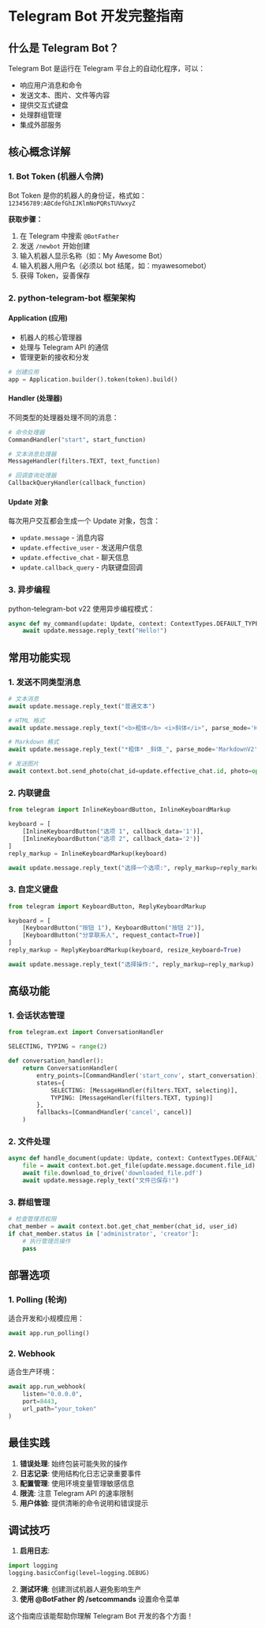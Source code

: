 # Telegram Bot 开发完整指南

## 什么是 Telegram Bot？

Telegram Bot 是运行在 Telegram 平台上的自动化程序，可以：
- 响应用户消息和命令
- 发送文本、图片、文件等内容
- 提供交互式键盘
- 处理群组管理
- 集成外部服务

## 核心概念详解

### 1. Bot Token (机器人令牌)
Bot Token 是你的机器人的身份证，格式如：`123456789:ABCdefGhIJKlmNoPQRsTUVwxyZ`

**获取步骤：**
1. 在 Telegram 中搜索 `@BotFather`
2. 发送 `/newbot` 开始创建
3. 输入机器人显示名称（如：My Awesome Bot）
4. 输入机器人用户名（必须以 bot 结尾，如：myawesomebot）
5. 获得 Token，妥善保存

### 2. python-telegram-bot 框架架构

#### Application (应用)
- 机器人的核心管理器
- 处理与 Telegram API 的通信
- 管理更新的接收和分发

```python
# 创建应用
app = Application.builder().token(token).build()
```

#### Handler (处理器)
不同类型的处理器处理不同的消息：

```python
# 命令处理器
CommandHandler("start", start_function)

# 文本消息处理器  
MessageHandler(filters.TEXT, text_function)

# 回调查询处理器
CallbackQueryHandler(callback_function)
```

#### Update 对象
每次用户交互都会生成一个 Update 对象，包含：
- `update.message` - 消息内容
- `update.effective_user` - 发送用户信息
- `update.effective_chat` - 聊天信息
- `update.callback_query` - 内联键盘回调

### 3. 异步编程
python-telegram-bot v22 使用异步编程模式：

```python
async def my_command(update: Update, context: ContextTypes.DEFAULT_TYPE):
    await update.message.reply_text("Hello!")
```

## 常用功能实现

### 1. 发送不同类型消息

```python
# 文本消息
await update.message.reply_text("普通文本")

# HTML 格式
await update.message.reply_text("<b>粗体</b> <i>斜体</i>", parse_mode='HTML')

# Markdown 格式  
await update.message.reply_text("*粗体* _斜体_", parse_mode='MarkdownV2')

# 发送图片
await context.bot.send_photo(chat_id=update.effective_chat.id, photo=open('image.jpg', 'rb'))
```

### 2. 内联键盘

```python
from telegram import InlineKeyboardButton, InlineKeyboardMarkup

keyboard = [
    [InlineKeyboardButton("选项 1", callback_data='1')],
    [InlineKeyboardButton("选项 2", callback_data='2')]
]
reply_markup = InlineKeyboardMarkup(keyboard)

await update.message.reply_text("选择一个选项:", reply_markup=reply_markup)
```

### 3. 自定义键盘

```python
from telegram import KeyboardButton, ReplyKeyboardMarkup

keyboard = [
    [KeyboardButton("按钮 1"), KeyboardButton("按钮 2")],
    [KeyboardButton("分享联系人", request_contact=True)]
]
reply_markup = ReplyKeyboardMarkup(keyboard, resize_keyboard=True)

await update.message.reply_text("选择操作:", reply_markup=reply_markup)
```

## 高级功能

### 1. 会话状态管理

```python
from telegram.ext import ConversationHandler

SELECTING, TYPING = range(2)

def conversation_handler():
    return ConversationHandler(
        entry_points=[CommandHandler('start_conv', start_conversation)],
        states={
            SELECTING: [MessageHandler(filters.TEXT, selecting)],
            TYPING: [MessageHandler(filters.TEXT, typing)]
        },
        fallbacks=[CommandHandler('cancel', cancel)]
    )
```

### 2. 文件处理

```python
async def handle_document(update: Update, context: ContextTypes.DEFAULT_TYPE):
    file = await context.bot.get_file(update.message.document.file_id)
    await file.download_to_drive('downloaded_file.pdf')
    await update.message.reply_text("文件已保存!")
```

### 3. 群组管理

```python
# 检查管理员权限
chat_member = await context.bot.get_chat_member(chat_id, user_id)
if chat_member.status in ['administrator', 'creator']:
    # 执行管理员操作
    pass
```

## 部署选项

### 1. Polling (轮询)
适合开发和小规模应用：
```python
await app.run_polling()
```

### 2. Webhook
适合生产环境：
```python
await app.run_webhook(
    listen="0.0.0.0",
    port=8443,
    url_path="your_token"
)
```

## 最佳实践

1. **错误处理**: 始终包装可能失败的操作
2. **日志记录**: 使用结构化日志记录重要事件
3. **配置管理**: 使用环境变量管理敏感信息
4. **限流**: 注意 Telegram API 的速率限制
5. **用户体验**: 提供清晰的命令说明和错误提示

## 调试技巧

1. **启用日志**:
```python
import logging
logging.basicConfig(level=logging.DEBUG)
```

2. **测试环境**: 创建测试机器人避免影响生产
3. **使用 @BotFather 的 /setcommands** 设置命令菜单

这个指南应该能帮助你理解 Telegram Bot 开发的各个方面！
